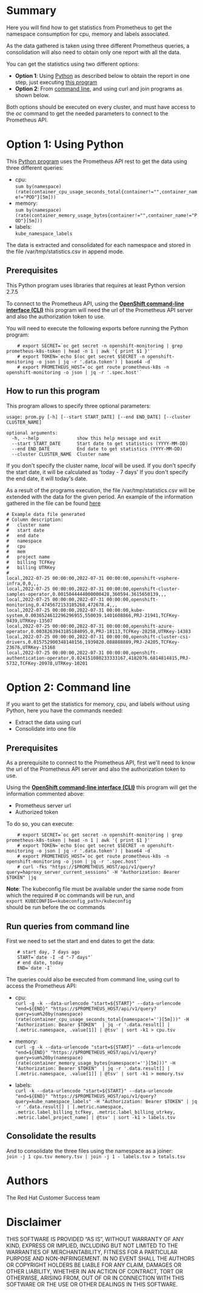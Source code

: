 # Summary

Here you will find how to get statistics from Prometheus to get the namespace consumption for cpu, memory and labels associated.

As the data gathered is taken using three different Prometheus queries, a consolidation will also need to obtain only one report with all the data.

You can get the statistics using two different options:
- **Option 1**: Using [Python](#option-1-using-python) as described below to obtain the report in one step, just executing [this program](prom.py)
- **Option 2**: From [command line](#option-2-command-line), and using curl and join programs as shown below.

Both options should be executed on every cluster, and must have access to the *oc* command to get the needed parameters to connect to the Prometheus API.

# Option 1: Using Python

This [Python program](prom.py) uses the Prometheus API rest to get the data using three different queries:
* cpu: \
    `sum by(namespace) (rate(container_cpu_usage_seconds_total{container!="",container_name!="POD"}[5m]))`
* memory: \
    `sum by(namespace) (rate(container_memory_usage_bytes{container!="",container_name!="POD"}[5m]))`
* labels: \
    `kube_namespace_labels`

The data is extracted and consolidated for each namespace and stored in the file /var/tmp/statistics.csv in append mode.

## Prerequisites

This Python program uses libraries that requires at least Python version 2.7.5

To connect to the Prometheus API, using the **[OpenShift command-line interface (CLI)](https://docs.openshift.com/container-platform/4.10/cli_reference/openshift_cli/getting-started-cli.html)** this program will need the url of the Prometheus API server and also the authorization token to use.

You will need to execute the following exports before running the Python program: 
```
    # export SECRET=`oc get secret -n openshift-monitoring | grep  prometheus-k8s-token | head -n 1 | awk '{ print $1 }'`
    # export TOKEN=`echo $(oc get secret $SECRET -n openshift-monitoring -o json | jq -r '.data.token') | base64 -d`
    # export PROMETHEUS_HOST=`oc get route prometheus-k8s -n openshift-monitoring -o json | jq -r '.spec.host'`
```

## How to run this program

This program allows to specify three optional parameters:
```
usage: prom.py [-h] [--start START_DATE] [--end END_DATE] [--cluster CLUSTER_NAME]

optional arguments:
  -h, --help              show this help message and exit
  --start START_DATE      Start date to get statistics (YYYY-MM-DD)
  --end END_DATE          End date to get statistics (YYYY-MM-DD)
  --cluster CLUSTER_NAME  Cluster name
```

If you don't specify the cluster name, *local* will be used.
If you don't specify the start date, it will be calculated as 'today - 7 days'
If you don't specify the end date, it will today's date.
    
As a result of the programs execution, the file /var/tmp/statistics.csv will be extended with the data for the given period. An example of the information gathered in the file can be found [here](example_data.txt)

```
# Example data file generated
# Column description:
#   cluster name
#   start date 
#   end date
#   namespace
#   cpu
#   mem
#   project name
#   billing TCFKey
#   billing UTRKey
#
local,2022-07-25 00:00:00,2022-07-31 00:00:00,openshift-vsphere-infra,0,0,,,
local,2022-07-25 00:00:00,2022-07-31 00:00:00,openshift-cluster-samples-operator,0.0015044444000000428,360594.3615650139,,,
local,2022-07-25 00:00:00,2022-07-31 00:00:00,openshift-monitoring,0.4745672153185268,472678.4,,,
local,2022-07-25 00:00:00,2022-07-31 00:00:00,kube-system,0.0036524612296296955,550039.1401608866,PRJ-21941,TCFKey-9439,UTRKey-13507
local,2022-07-25 00:00:00,2022-07-31 00:00:00,openshift-azure-operator,0.0038263943185184095,0,PRJ-18113,TCFKey-28258,UTRKey-14383
local,2022-07-25 00:00:00,2022-07-31 00:00:00,openshift-cluster-csi-drivers,0.015752900348148156,1939820.088888889,PRJ-24205,TCFKey-23676,UTRKey-15168
local,2022-07-25 00:00:00,2022-07-31 00:00:00,openshift-authentication-operator,0.024151080233333167,4182076.6814814815,PRJ-5732,TCFKey-20978,UTRKey-10201
```

# Option 2: Command line

If you want to get the statistics for memory, cpu, and labels without using Python, here you have the commands needed:
* Extract the data using curl
* Consolidate into one file

## Prerequisites

As a prerequisite to connect to the Prometheus API, first we'll need to know the url of the Prometheus API server and also the authorization token to use.

Using the **[OpenShift command-line interface (CLI)](https://docs.openshift.com/container-platform/4.10/cli_reference/openshift_cli/getting-started-cli.html)** this program will get the information commented above:
* Prometheus server url
* Authorized token

To do so, you can execute: 
```
    # export SECRET=`oc get secret -n openshift-monitoring | grep  prometheus-k8s-token | head -n 1 | awk '{ print $1 }'`
    # export TOKEN=`echo $(oc get secret $SECRET -n openshift-monitoring -o json | jq -r '.data.token') | base64 -d`
    # export PROMETHEUS_HOST=`oc get route prometheus-k8s -n openshift-monitoring -o json | jq -r '.spec.host'`
    # curl -fks "https://$PROMETHEUS_HOST/api/v1/query?query=haproxy_server_current_sessions" -H "Authorization: Bearer $TOKEN" |jq
```

**Note**: The kubeconfig file must be available under the same node from which the required # oc commands will be run, and \
    `export KUBECONFIG=<kubeconfig_path>/kubeconfig` \
should be run before the oc commands

## Run queries from command line

First we need to set the start and end dates to get the data:
```
    # start day, 7 days ago
    START=`date -I -d "-7 days"`
    # end date, today
    END=`date -I`
```

    
The queries could also be executed from command line, using curl to access the Prometheus API:
* cpu: \
    `curl -g -k --data-urlencode "start=${START}" --data-urlencode "end=${END}" "https://$PROMETHEUS_HOST/api/v1/query?query=sum%20by(namespace)(rate(container_cpu_usage_seconds_total{namespace!=''}[5m]))" -H "Authorization: Bearer $TOKEN"  | jq -r '.data.result[] | [.metric.namespace, .value[1]] | @tsv' | sort -k1 > cpu.tsv`

* memory: \
    `curl -g -k --data-urlencode "start=${START}" --data-urlencode "end=${END}" "https://$PROMETHEUS_HOST/api/v1/query?query=sum%20by(namespace)(rate(container_memory_usage_bytes{namespace!=''}[5m]))" -H "Authorization: Bearer $TOKEN"  | jq -r '.data.result[] | [.metric.namespace, .value[1]] | @tsv' | sort -k1 > memory.tsv`

* labels: \
    `curl -k --data-urlencode "start=${START}" --data-urlencode "end=${END}" "https://$PROMETHEUS_HOST/api/v1/query?query=kube_namespace_labels" -H "Authorization: Bearer $TOKEN" | jq -r '.data.result[] | [.metric.namespace, .metric.label_billing_tcfkey, .metric.label_billing_utrkey, .metric.label_project_name] | @tsv' | sort -k1 > labels.tsv`

## Consolidate the results

And to consolidate the three files using the namespace as a joiner: \
    `join -j 1 cpu.tsv memory.tsv | join -j 1 - labels.tsv > totals.tsv`


# Authors

The Red Hat Customer Success team

# Disclaimer

THIS SOFTWARE IS PROVIDED “AS IS”, WITHOUT WARRANTY OF ANY KIND, EXPRESS OR IMPLIED, INCLUDING BUT NOT LIMITED TO THE WARRANTIES OF MERCHANTABILITY, FITNESS FOR A PARTICULAR PURPOSE AND NON-INFRINGEMENT. IN NO EVENT SHALL THE AUTHORS OR COPYRIGHT HOLDERS BE LIABLE FOR ANY CLAIM, DAMAGES OR OTHER LIABILITY, WHETHER IN AN ACTION OF CONTRACT, TORT OR OTHERWISE, ARISING FROM, OUT OF OR IN CONNECTION WITH THIS SOFTWARE OR THE USE OR OTHER DEALINGS IN THIS SOFTWARE.




